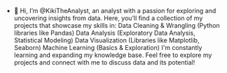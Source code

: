 - 👋 Hi, I’m @KikiTheAnalyst, an analyst with a passion for exploring and uncovering insights from data. Here, you'll find a collection of my projects that showcase my skills in:
Data Cleaning & Wrangling (Python libraries like Pandas)
Data Analysis (Exploratory Data Analysis, Statistical Modeling)
Data Visualization (Libraries like Matplotlib, Seaborn)
Machine Learning (Basics & Exploration)
I'm constantly learning and expanding my knowledge base. Feel free to explore my projects and connect with me to discuss data and its potential!
